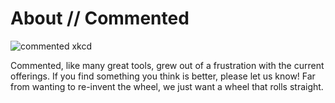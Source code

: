 
# About // Commented

![commented xkcd](http://imgs.xkcd.com/comics/commented.png)

Commented, like many great tools, grew out of a frustration with the current
offerings. If you find something you think is better, please let us know! Far
from wanting to re-invent the wheel, we just want a wheel that rolls straight.

